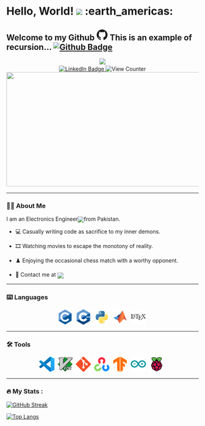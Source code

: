 <h1>
  Hello, World!
  <img src="https://media.giphy.com/media/hvRJCLFzcasrR4ia7z/giphy.gif" width="30px"/>
  :earth_americas:
</h1>

<h2>
  Welcome to my Github <img src="https://github.com/devicons/devicon/blob/master/icons/github/github-original.svg" width="30px"/>
  This is an example of recursion...
  <a href="https://github.com/Attaulhaleem">
    <img src="https://img.shields.io/badge/Github-blue?logo=github&logoColor=white" alt="Github Badge"/>
  </a>
</h2>

<div id="header" align="center">
  <img src="https://media.giphy.com/media/13HgwGsXF0aiGY/giphy.gif" width="500"/>
</div>

<div id="badges" align="center">
  <a href="https://www.linkedin.com/in/attaulhaleem/">
    <img src="https://img.shields.io/badge/LinkedIn-blue?logo=linkedin&logoColor=white" alt="LinkedIn Badge"/>
  </a>
  <img src="https://komarev.com/ghpvc/?username=Attaulhaleem&color=blue" alt="View Counter"/>
</div>

<div align="center">
  <img src="https://media.giphy.com/media/dWesBcTLavkZuG35MI/giphy.gif" width="600" height="300"/>
</div>

---

### :man_technologist: About Me
I am an Electronics Engineer<img src="https://media.giphy.com/media/NX3GQXkss6J9gfkqLp/giphy.gif" width="30" align="center">from Pakistan.

- :computer: Casually writing code as sacrifice to my inner demons.

- :film_strip: Watching movies to escape the monotony of reality.

- :chess_pawn: Enjoying the occasional chess match with a worthy opponent.

- :incoming_envelope: Contact me at <a href="https://linkedin.com/in/attaulhaleem"><img src="https://img.shields.io/badge/-attaulhaleem-blue?logo=linkedin&logoColor=white" align="center"/></a>

---

### :keyboard: Languages

<div align="center">
  <img src="https://github.com/devicons/devicon/blob/master/icons/c/c-original.svg" title="C" alt="C Icon" width="40" height="40"/>&nbsp;
  <img src="https://github.com/devicons/devicon/blob/master/icons/cplusplus/cplusplus-original.svg" title="C++" alt="C++ Icon" width="40" height="40"/>&nbsp;
  <img src="https://github.com/devicons/devicon/blob/master/icons/python/python-original.svg" title="Python" alt="Python Icon" width="40" height="40"/>&nbsp;
  <img src="https://github.com/devicons/devicon/blob/master/icons/matlab/matlab-original.svg" title="MATLAB" alt="MATLAB Icon" width="40" height="40"/>&nbsp;
  <img src="https://github.com/devicons/devicon/blob/master/icons/latex/latex-original.svg" title="LaTeX" alt="LaTeX Icon" width="40" height="40"/>&nbsp;
</div>

---

### :hammer_and_wrench: Tools
  
<div align="center">
  <img src="https://github.com/devicons/devicon/blob/master/icons/vscode/vscode-original.svg" title="VSCode" alt="VSCode Icon" width="40" height="40"/>&nbsp;
  <img src="https://github.com/devicons/devicon/blob/master/icons/vim/vim-original.svg" title="Vim" alt="Vim Icon" width="40" height="40"/>&nbsp;
  <img src="https://github.com/devicons/devicon/blob/master/icons/git/git-original.svg" title="Git" alt="Git Icon" width="40" height="40"/>&nbsp;
  <img src="https://github.com/devicons/devicon/blob/master/icons/opencv/opencv-original.svg" title="OpenCV" alt="OpenCV Icon" width="40" height="40"/>&nbsp;
  <img src="https://github.com/devicons/devicon/blob/master/icons/tensorflow/tensorflow-original.svg" title="TensorFlow" alt="TensorFlow Icon" width="40" height="40"/>&nbsp;
  <img src="https://github.com/devicons/devicon/blob/master/icons/arduino/arduino-original.svg" title="Arduino" alt="Arduino Icon" width="40" height="40"/>&nbsp;
  <img src="https://github.com/devicons/devicon/blob/master/icons/raspberrypi/raspberrypi-original.svg" title="RaspberryPi" alt="RaspberryPi Icon" width="40" height="40"/>&nbsp;
</div>

---

### :fire: My Stats :

[![GitHub Streak](http://github-readme-streak-stats.herokuapp.com?user=Attaulhaleem&theme=dark&background=000000)](https://git.io/streak-stats)

[![Top Langs](https://github-readme-stats.vercel.app/api/top-langs/?username=Attaulhaleem&layout=compact&theme=vision-friendly-dark)](https://github.com/anuraghazra/github-readme-stats)
